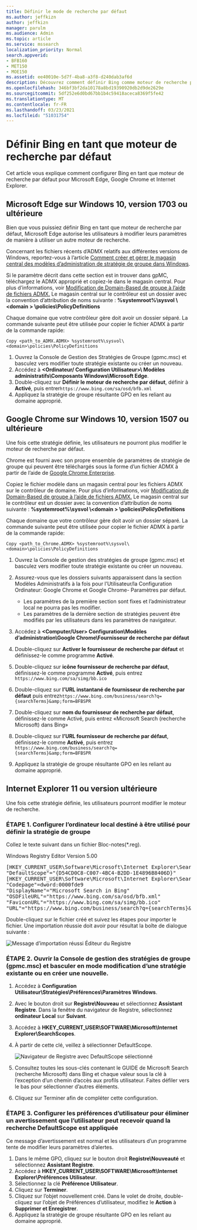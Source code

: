 ```yaml
---
title: Définir le mode de recherche par défaut
ms.author: jeffkizn
author: jeffkizn
manager: parulm
ms.audience: Admin
ms.topic: article
ms.service: mssearch
localization_priority: Normal
search.appverid:
- BFB160
- MET150
- MOE150
ms.assetid: ee40010e-5d7f-4ba8-a3f8-d240dab3af6d
description: Découvrez comment définir Bing comme moteur de recherche par défaut de votre entreprise à l’aide de Microsoft Search (recherche Microsoft).
ms.openlocfilehash: 346bf3bf2da10178a8bd19390920db2d9de2629e
ms.sourcegitcommit: 5df252e6d0bd67bb1b4c59418aceca8369f5fe42
ms.translationtype: MT
ms.contentlocale: fr-FR
ms.lasthandoff: 03/23/2021
ms.locfileid: "51031754"
---
```

# <a name="make-bing-the-default-search-engine"></a>Définir Bing en tant que moteur de recherche par défaut
  
Cet article vous explique comment configurer Bing en tant que moteur de recherche par défaut pour Microsoft Edge, Google Chrome et Internet Explorer. 
  
## <a name="microsoft-edge-on-windows-10-version-1703-or-later"></a>Microsoft Edge sur Windows 10, version 1703 ou ultérieure

Bien que vous puissiez définir Bing en tant que moteur de recherche par défaut, Microsoft Edge autorise les utilisateurs à modifier leurs paramètres de manière à utiliser un autre moteur de recherche.
  
Concernant les fichiers récents d’ADMX relatifs aux différentes versions de Windows, reportez-vous à l’article [Comment créer et gérer le magasin central des modèles d’administration de stratégie de groupe dans Windows](https://support.microsoft.com/help/3087759/how-to-create-and-manage-the-central-store-for-group-policy-administra).
  
Si le paramètre décrit dans cette section est in trouver dans gpMC, téléchargez le ADMX approprié et copiez-le dans le magasin central. Pour plus d’informations, voir [Modification de Domain-Based de groupe à l’aide de fichiers ADMX.](/previous-versions/windows/it-pro/windows-vista/cc748955%28v%3dws.10%29) Le magasin central sur le contrôleur est un dossier avec la convention d’attribution de noms suivante : **%systemroot%\sysvol \\<domain \> \policies\PolicyDefinitions**
  
Chaque domaine que votre contrôleur gère doit avoir un dossier séparé. La commande suivante peut être utilisée pour copier le fichier ADMX à partir de la commande rapide:
  
 `Copy <path_to_ADMX.ADMX> %systemroot%\sysvol\<domain>\policies\PolicyDefinitions`
  
1. Ouvrez la Console de Gestion des Stratégies de Groupe (gpmc.msc) et basculez vers modifier toute stratégie existante ou créer un nouveau.
2. Accédez à **&lt;Ordinateur/ Configuration Utilisateur&gt;\ Modèles administratifs\Composants Windows\Microsoft Edge**.
3. Double-cliquez sur **Définir le moteur de recherche par défaut**, définir à **Activé**, puis entrer`https://www.bing.com/sa/osd/bfb.xml`
4. Appliquez la stratégie de groupe résultante GPO en les reliant au domaine approprié.


## <a name="google-chrome-on-windows-10-version-1507-or-later"></a>Google Chrome sur Windows 10, version 1507 ou ultérieure

Une fois cette stratégie définie, les utilisateurs ne pourront plus modifier le moteur de recherche par défaut.
  
Chrome est fourni avec son propre ensemble de paramètres de stratégie de groupe qui peuvent être téléchargés sous la forme d’un fichier ADMX à partir de l’aide de [Google Chrome Enterprise](https://support.google.com/chrome/a/answer/187202).
  
Copiez le fichier modèle dans un magasin central pour les fichiers ADMX sur le contrôleur de domaine. Pour plus d’informations, voir [Modification de Domain-Based de groupe à l’aide de fichiers ADMX.](/previous-versions/windows/it-pro/windows-vista/cc748955%28v%3dws.10%29) Le magasin central sur le contrôleur est un dossier avec la convention d’attribution de noms suivante : **%systemroot%\sysvol \\<domain \> \policies\PolicyDefinitions**
  
Chaque domaine que votre contrôleur gère doit avoir un dossier séparé. La commande suivante peut être utilisée pour copier le fichier ADMX à partir de la commande rapide:
  
 `Copy <path_to_Chrome.ADMX> %systemroot%\sysvol\<domain>\policies\PolicyDefinitions`
  
1. Ouvrez la Console de gestion des stratégies de groupe (gpmc.msc) et basculez vers modifier toute stratégie existante ou créer un nouveau.
2. Assurez-vous que les dossiers suivants apparaissent dans la section Modèles Administratifs à la fois pour l’Utilisateur/la Configuration Ordinateur: Google Chrome et Google Chrome- Paramètres par défaut.

    - Les paramètres de la première section sont fixes et l’administrateur local ne pourra pas les modifier.
    - Les paramètres de la dernière section de stratégies peuvent être modifiés par les utilisateurs dans les paramètres de navigateur.

3. Accédez à **\<Computer/User\> Configuration\Modèles d’administration\Google Chrome\Fournisseur de recherche par défaut**
4. Double-cliquez sur **Activer le fournisseur de recherche par défaut** et définissez-le comme programme **Activé**.
5. Double-cliquez sur **icône fournisseur de recherche par défaut**, définissez-le comme programme **Activé**, puis entrez `https://www.bing.com/sa/simg/bb.ico`
6. Double-cliquez sur **l’URL instantané de fournisseur de recherche par défaut** puis entrez`https://www.bing.com/business/search?q={searchTerms}&amp;form=BFBSPR`
7. Double-cliquez sur **nom du fournisseur de recherche par défaut**, définissez-le comme Activé, puis entrez «Microsoft Search (recherche Microsoft) dans Bing»
8. Double-cliquez sur **l’URL fournisseur de recherche par défaut**, définissez-le comme **Activé**, puis entrez `https://www.bing.com/business/search?q={searchTerms}&amp;form=BFBSPR`
9. Appliquez la stratégie de groupe résultante GPO en les reliant au domaine approprié.

## <a name="internet-explorer-11-or-later"></a>Internet Explorer 11 ou version ultérieure

Une fois cette stratégie définie, les utilisateurs pourront modifier le moteur de recherche.
  
### <a name="step-1-configure-the-local-machine-that-will-be-used-to-set-the-gpo"></a>ÉTAPE 1. Configurer l’ordinateur local destiné à être utilisé pour définir la stratégie de groupe

Collez le texte suivant dans un fichier Bloc-notes(\*.reg).
  
Windows Registry Editor Version 5.00
  
<pre>[HKEY_CURRENT_USER\Software\Microsoft\Internet Explorer\SearchScopes]
"DefaultScope"="{D54CD0C8-C007-4BC4-B2DD-1E4896B8406D}"
[HKEY_CURRENT_USER\Software\Microsoft\Internet Explorer\SearchScopes\{D54CD0C8-C007-4BC4-B2DD-1E4896B8406D}]
"Codepage"=dword:0000fde9
"DisplayName"="Microsoft Search in Bing"
"OSDFileURL"="https://www.bing.com/sa/osd/bfb.xml"
"FaviconURL"="https://www.bing.com/sa/simg/bb.ico"
"URL"="https://www.bing.com/business/search?q={searchTerms}&amp;form=BFBSPR"</pre>
  
Double-cliquez sur le fichier créé et suivez les étapes pour importer le fichier. Une importation réussie doit avoir pour résultat la boîte de dialogue suivante :
  
![Message d’importation réussi Éditeur du Registre](media/ea3686b9-f6d7-481e-9a0d-2c96891bc501.png)
  
### <a name="step-2-open-the-group-policy-management-console-gpmcmsc-and-switch-to-editing-an-existing-policy-or-creating-a-new-one"></a>ÉTAPE 2. Ouvrir la Console de gestion des stratégies de groupe (gpmc.msc) et basculer en mode modification d’une stratégie existante ou en créer une nouvelle.

1. Accédez à **Configuration Utilisateur\Stratégies\Préférences\Paramètres Windows**.
2. Avec le bouton droit sur **Registre\Nouveau** et sélectionnez **Assistant Registre**. Dans la fenêtre du navigateur de Registre, sélectionnez **ordinateur Local** sur **Suivant**.
3. Accédez à **HKEY_CURRENT_USER\SOFTWARE\Microsoft\Internet Explorer\SearchScopes**.
4. À partir de cette clé, veillez à sélectionner DefaultScope.

    ![Navigateur de Registre avec DefaultScope sélectionné](media/ec5a450d-0cba-4e9c-acba-1a09e8e90bad.png)
5. Consultez toutes les sous-clés contenant le GUIDE de Microsoft Search (recherche Microsoft) dans Bing et chaque valeur sous la clé à l’exception d’un chemin d’accès aux profils utilisateur. Faites défiler vers le bas pour sélectionner d’autres éléments.
6. Cliquez sur Terminer afin de compléter cette configuration.

### <a name="step-3-set-up-user-preferences-to-help-eliminate-a-warning-the-user-may-get-when-defaultscope-search-is-enforced"></a>ÉTAPE 3. Configurer les préférences d’utilisateur pour éliminer un avertissement que l’utilisateur peut recevoir quand la recherche DefaultScope est appliquée

Ce message d’avertissement est normal et les utilisateurs d’un programme tente de modifier leurs paramètres d’alertes.
  
1. Dans le même GPO, cliquez sur le bouton droit **Registre\Nouveauté** et sélectionnez **Assistant Registre**.
2. Accédez à **HKEY_CURRENT_USER\SOFTWARE\Microsoft\Internet Explorer\Préférences Utilisateur**.
3. Sélectionnez la clé **Préférence Utilisateur**.
4. Cliquez sur **Terminer**.
5. Cliquez sur l’objet nouvellement créé. Dans le volet de droite, double-cliquez sur l’objet de Préférences d’utilisateur, modifiez le **Action** à **Supprimer et Enregistrer**.
6. Appliquez la stratégie de groupe résultante GPO en les reliant au domaine approprié.